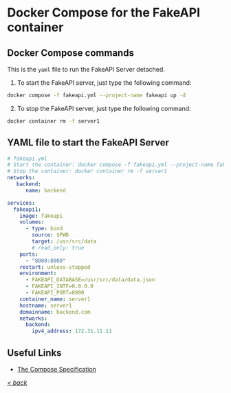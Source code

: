# Docker Compose for the FakeAPI container

## Docker Compose commands

This is the `yaml` file to run the FakeAPI Server detached.

1. To start the FakeAPI server, just type the following command:

```sh
docker compose -f fakeapi.yml --project-name fakeapi up -d
```
2. To stop the FakeAPI server, just type the following command:

```sh
docker container rm -f server1
```

## YAML file to start the FakeAPI Server

```yaml
# fakeapi.yml
# Start the container: docker compose -f fakeapi.yml --project-name fakeapi up -d
# Stop the container: docker container rm -f server1
networks:
   backend:
      name: backend

services:
  fakeapi1:
    image: fakeapi
    volumes:
      - type: bind
        source: $PWD
        target: /usr/src/data
        # read_only: true
    ports:
      - "8000:8000"
    restart: unless-stopped
    environment:
      - FAKEAPI_DATABASE=/usr/src/data/data.json
      - FAKEAPI_INTF=0.0.0.0
      - FAKEAPI_PORT=8000
    container_name: server1
    hostname: server1
    domainname: backend.com
    networks:
      backend:
        ipv4_address: 172.31.11.11
```

## Useful Links

- [The Compose Specification](https://github.com/compose-spec/compose-spec/blob/master/spec.md)

[_< back_](README.md)
